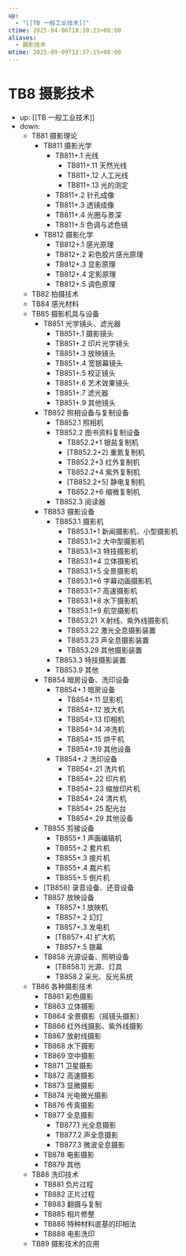 ```yaml
---
up:
  - "[[TB 一般工业技术]]"
ctime: 2025-04-06T18:20:23+08:00
aliases:
  - 摄影技术
mtime: 2025-09-09T12:37:15+08:00
---
```


# TB8 摄影技术

- up: [[TB 一般工业技术]]
- down:	
	- TB81 摄影理论
		- TB811 摄影光学
			- TB811+.1 光线
				- TB811+.11 天然光线
				- TB811+.12 人工光线
				- TB811+.13 光的测定
			- TB811+.2 针孔成像
			- TB811+.3 透镜成像
			- TB811+.4 光圈与景深
			- TB811+.5 色调与滤色镜
		- TB812 摄影化学
			- TB812+.1 感光原理
			- TB812+.2 彩色胶片感光原理
			- TB812+.3 显影原理
			- TB812+.4 定影原理
			- TB812+.5 调色原理
	- TB82 拍摄技术
	- TB84 感光材料
	- TB85 摄影机具与设备
		- TB851 光学镜头、滤光器
			- TB851+.1 摄影镜头
			- TB851+.2 印片光学镜头
			- TB851+.3 放映镜头
			- TB851+.4 宽银幕镜头
			- TB851+.5 校正镜头
			- TB851+.6 艺术效果镜头
			- TB851+.7 滤光器
			- TB851+.9 其他镜头
		- TB852 照相设备与复制设备
			- TB852.1 照相机
			- TB852.2 图书资料复制设备
				- TB852.2+1 银盐复制机
				- [TB852.2+2] 重氮复制机
				- TB852.2+3 红外复制机
				- TB852.2+4 紫外复制机
				- [TB852.2+5] 静电复制机
				- TB852.2+6 缩微复制机
			- TB852.3 阅读器
		- TB853 摄影设备
			- TB853.1 摄影机
				- TB853.1+1 新闻摄影机、小型摄影机
				- TB853.1+2 大中型摄影机
				- TB853.1+3 特技摄影机
				- TB853.1+4 立体摄影机
				- TB853.1+5 全景摄影机
				- TB853.1+6 字幕动画摄影机
				- TB853.1+7 高速摄影机
				- TB853.1+8 水下摄影机
				- TB853.1+9 航空摄影机
				- TB853.21 Ｘ射线、紫外线摄影机
				- TB853.22 激光全息摄影装置
				- TB853.23 声全息摄影装置
				- TB853.29 其他摄影装置
			- TB853.3 特技摄影装置
			- TB853.9 其他
		- TB854 暗房设备、洗印设备
			- TB854+.1 暗房设备
				- TB854+.11 显影机
				- TB854+.12 放大机
				- TB854+.13 印相机
				- TB854+.14 冲洗机
				- TB854+.15 烘干机
				- TB854+.19 其他设备
			- TB854+.2 洗印设备
				- TB854+.21 洗片机
				- TB854+.22 印片机
				- TB854+.23 缩放印片机
				- TB854+.24 清片机
				- TB854+.25 配光台
				- TB854+.29 其他设备
		- TB855 剪接设备
			- TB855+.1 声画编辑机
			- TB855+.2 套片机
			- TB855+.3 接片机
			- TB855+.4 裁片机
			- TB855+.5 倒片机
		- [TB856] 录音设备、还音设备
		- TB857 放映设备
			- TB857+.1 放映机
			- TB857+.2 幻灯
			- TB857+.3 发电机
			- [TB857+.4] 扩大机
			- TB857+.5 银幕
		- TB858 光源设备、照明设备
			- [TB858.1] 光源、灯具
			- TB858.2 采光、反光系统
	- TB86 各种摄影技术
		- TB861 彩色摄影
		- TB863 立体摄影
		- TB864 全景摄影（摇镜头摄影）
		- TB866 红外线摄影、紫外线摄影
		- TB867 放射线摄影
		- TB868 水下摄影
		- TB869 空中摄影
		- TB871 卫星摄影
		- TB872 高速摄影
		- TB873 显微摄影
		- TB874 光电微光摄影
		- TB876 传真摄影
		- TB877 全息摄影
			- TB877.1 光全息摄影
			- TB877.2 声全息摄影
			- TB877.3 微波全息摄影
		- TB878 电影摄影
		- TB879 其他
	- TB88 洗印技术
		- TB881 负片过程
		- TB882 正片过程
		- TB883 翻摄与复制
		- TB885 相片修整
		- TB886 特种材料底基的印相法
		- TB888 电影洗印
	- TB89 摄影技术的应用
	
